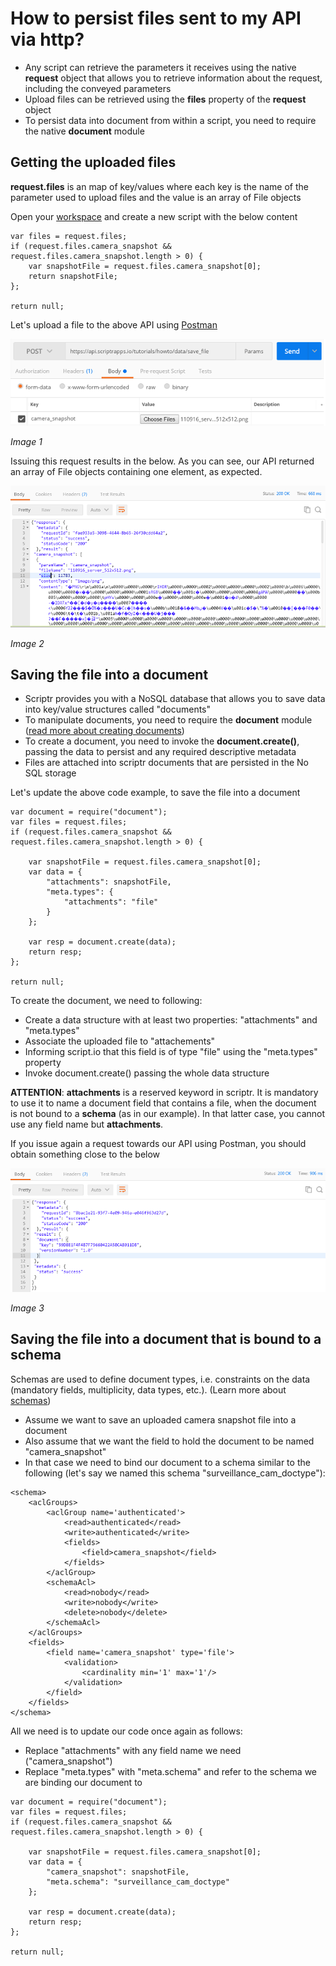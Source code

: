 # How to persist files sent to my API via http?

- Any script can retrieve the parameters it receives using the native **request** object that allows you to retrieve information about the request, including the conveyed parameters
- Upload files can be retrieved using the **files** property of the **request** object
- To persist data into document from within a script, you need to require the native **document** module

## Getting the uploaded files

**request.files** is an map of key/values where each key is the name of the parameter used to upload files and the value is an array of File objects

Open your [workspace](https://www.scriptr.io/workspace) and create a new script with the below content
```
var files = request.files;
if (request.files.camera_snapshot && request.files.camera_snapshot.length > 0) {
    var snapshotFile = request.files.camera_snapshot[0];
    return snapshotFile;
};

return null;
```
 
Let's upload a file to the above API using [Postman](https://www.getpostman.com/)

![Upload file](./images/get_files.png)

*Image 1*

Issuing this request results in the below. As you can see, our API returned an array of File objects containing one element, as expected.

![Upload result](./images/upload_file_return.png)

*Image 2*

## Saving the file into a document

- Scriptr provides you with a NoSQL database that allows you to save data into key/value structures called "documents"
- To manipulate documents, you need to require the **document** module ([read more about creating documents](./persist_data.md))
- To create a document, you need to invoke the **document.create()**, passing the data to persist and any required descriptive metadata
- Files are attached into scriptr documents that are persisted in the No SQL storage

Let's update the above code example, to save the file into a document

```
var document = require("document");
var files = request.files;
if (request.files.camera_snapshot && request.files.camera_snapshot.length > 0) {
    
    var snapshotFile = request.files.camera_snapshot[0];
    var data = {
    	"attachments": snapshotFile, 
        "meta.types": {
            "attachments": "file"
        }
    };
    
    var resp = document.create(data);
    return resp;
};

return null;
```
To create the document, we need to following:
- Create a data structure with at least two properties: "attachments" and "meta.types"
- Associate the  uploaded file to "attachements" 
- Informing script.io that this field is of type "file" using the "meta.types" property
- Invoke document.create() passing the whole data structure

**ATTENTION**: **attachments** is a reserved keyword in scriptr. It is mandatory to use it to name a document field that contains a file, when the document is not bound to a **schema** (as in our example). In that latter case, you cannot use any field name but **attachments**. 

If you issue again a request towards our API using Postman, you should obtain something close to the below

![Save successful](./images/save_file_return.png)

*Image 3*

## Saving the file into a document that is bound to a schema

Schemas are used to define document types, i.e. constraints on the data (mandatory fields, multiplicity, data types, etc.). (Learn more about [schemas](./create_schema.md))

- Assume we want to save an uploaded camera snapshot file into a document 
- Also assume that we want the field to hold the document to be named "camera_snapshot"
- In that case we need to bind our document to a schema similar to the following (let's say we named this schema "surveillance_cam_doctype"):

```
<schema>
	<aclGroups>
		<aclGroup name='authenticated'>
			<read>authenticated</read>
			<write>authenticated</write>
			<fields>
				<field>camera_snapshot</field>
			</fields>
		</aclGroup>
		<schemaAcl>
			<read>nobody</read>
			<write>nobody</write>
			<delete>nobody</delete>
		</schemaAcl>
	</aclGroups>
	<fields>
		<field name='camera_snapshot' type='file'>
			<validation>
				<cardinality min='1' max='1'/>
			</validation>
		</field>
	</fields>
</schema>
```

All we need is to update our code once again as follows:
- Replace "attachments" with any field name we need ("camera_snapshot")
- Replace "meta.types" with "meta.schema" and refer to the schema we are binding our document to

```
var document = require("document");
var files = request.files;
if (request.files.camera_snapshot && request.files.camera_snapshot.length > 0) {
    
    var snapshotFile = request.files.camera_snapshot[0];
    var data = {
    	"camera_snapshot": snapshotFile, 
        "meta.schema": "surveillance_cam_doctype"
    };
    
	var resp = document.create(data);
    return resp;
};

return null;
```


